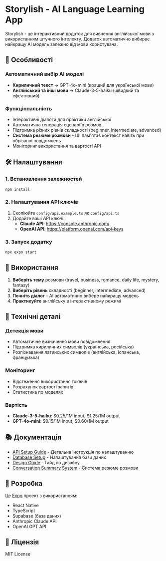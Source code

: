 # Storylish - AI Language Learning App

Storylish - це інтерактивний додаток для вивчення англійської мови з використанням штучного інтелекту. Додаток автоматично вибирає найкращу AI модель залежно від мови користувача.

## 🚀 Особливості

### Автоматичний вибір AI моделі
- **Кириличний текст** → GPT-4o-mini (кращий для української мови)
- **Англійський та інші мови** → Claude-3-5-haiku (швидкий та ефективний)

### Функціональність
- Інтерактивні діалоги для практики англійської
- Автоматична генерація сценаріїв розмов
- Підтримка різних рівнів складності (beginner, intermediate, advanced)
- **Система резюме розмови** - ШІ пам'ятає контекст навіть при обрізанні повідомлень
- Моніторинг використання та вартості API

## 🛠️ Налаштування

### 1. Встановлення залежностей
```bash
npm install
```

### 2. Налаштування API ключів
1. Скопіюйте `config/api.example.ts` як `config/api.ts`
2. Додайте ваші API ключі:
   - **Claude API**: https://console.anthropic.com/
   - **OpenAI API**: https://platform.openai.com/api-keys

### 3. Запуск додатку
```bash
npx expo start
```

## 📱 Використання

1. **Виберіть тему** розмови (travel, business, romance, daily life, mystery, fantasy)
2. **Виберіть рівень** складності (beginner, intermediate, advanced)
3. **Почніть діалог** - AI автоматично вибере найкращу модель
4. **Практикуйте** англійську в інтерактивному режимі

## 🔧 Технічні деталі

### Детекція мови
- Автоматичне визначення мови повідомлення
- Підтримка кириличних символів (українська, російська)
- Розпізнавання латинських символів (англійська, іспанська, французька)

### Моніторинг
- Відстеження використання токенів
- Розрахунок вартості запитів
- Статистика по моделях

### Вартість
- **Claude-3-5-haiku**: $0.25/1M input, $1.25/1M output
- **GPT-4o-mini**: $0.15/1M input, $0.60/1M output

## 📚 Документація

- [API Setup Guide](API_SETUP.md) - Детальна інструкція по налаштуванню
- [Database Setup](DATABASE_SETUP.md) - Налаштування бази даних
- [Design Guide](NEW_DESIGN_GUIDE.md) - Гайд по дизайну
- [Conversation Summary System](CONVERSATION_SUMMARY_SYSTEM.md) - Система резюме розмови

## 🤝 Розробка

Це [Expo](https://expo.dev) проект з використанням:
- React Native
- TypeScript
- Supabase (база даних)
- Anthropic Claude API
- OpenAI GPT API

## 📄 Ліцензія

MIT License
